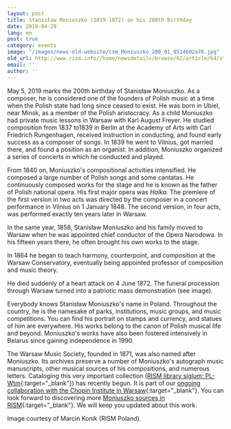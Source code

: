 ```yaml
---
layout: post
title: Stanisław Moniuszko (1819-1872) on his 200th Birthday
date: 2019-04-29
lang: en
post: true
category: events
image: "/images/news-old-website/csm_Moniuszko_200_01_9514602a76.jpg"
old_url: http://www.rism.info//home/newsdetails/browse/62/article/64/stanislaw-moniuszko-1819-1872-on-his-200th-birthday.html
email: ''
author: ''
---
```


May 5, 2019 marks the 200th birthday of Stanisław Moniuszko. As a composer, he is considered one of the founders of Polish music at a time when the Polish state had long since ceased to exist. He was born in Ubiel, near Minsk, as a member of the Polish aristocracy. As a child Moniuszko had private music lessons in Warsaw with Karl August Freyer. He studied composition from 1837 to1839 in Berlin at the Academy of Arts with Carl Friedrich Rungenhagen, received instruction in conducting, and found early success as a composer of songs. In 1839 he went to Vilnius, got married there, and found a position as an organist. In addition, Moniuszko organized a series of concerts in which he conducted and played.

From 1840 on, Moniuszko's compositional activities intensified. He composed a large number of Polish songs and some cantatas. He continuously composed works for the stage and he is known as the father of Polish national opera. His first major opera was _Halka_. The premiere of the first version in two acts was directed by the composer in a concert performance in Vilnius on 1 January 1848. The second version, in four acts, was performed exactly ten years later in Warsaw.

In the same year, 1858, Stanisław Moniuszko and his family moved to Warsaw when he was appointed chief conductor of the Opera Narodowa. In his fifteen years there, he often brought his own works to the stage.

In 1864 he began to teach harmony, counterpoint, and composition at the Warsaw Conservatory, eventually being appointed professor of composition and music theory.

He died suddenly of a heart attack on 4 June 1872. The funeral procession through Warsaw turned into a patriotic mass demonstration (see image).

Everybody knows Stanisław Moniuszko's name in Poland. Throughout the country, he is the namesake of parks, institutions, music groups, and music competitions. You can find his portrait on stamps and currency, and statues of him are everywhere. His works belong to the canon of Polish musical life and beyond. Moniuszko's works have also been fostered intensively in Belarus since gaining independence in 1990.

The Warsaw Music Society, founded in 1871, was also named after Moniuszko. Its archives preserve a number of Moniuszko's autograph music manuscripts, other musical sources of his compositions, and numerous letters. Cataloging this very important collection ([RISM library siglum: PL-Wtm](https://opac.rism.info/search?View=rism&siglum=PL-Wtm){:target="_blank"}) has recently begun. It is part of our [ongoing collaboration with the Chopin Institute in Warsaw](/library_stocks/2019/02/18/close-cooperation-between-rism-and-the-chopin.html){:target="_blank"}. You can look forward to discovering more [Moniuszko sources in RISM](https://opac.rism.info/search?View=rism&author=Moniuszko){:target="_blank"}. We will keep you updated about this work.

Image courtesy of Marcin Konik (RISM Poland).

